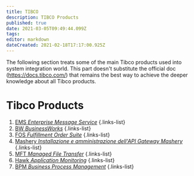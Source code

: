 ```yaml
---
title: TIBCO
description: TIBCO Products
published: true
date: 2021-03-05T09:49:44.099Z
tags: 
editor: markdown
dateCreated: 2021-02-18T17:17:00.925Z
---
```


The following section treats some of the main Tibco products used into system integration world.
This part doesn't substitute the official doc (https://docs.tibco.com/) that remains the best way to achieve the deeper knowledge about all Tibco products.

# Tibco Products

1. [EMS *Enterprise Message Service*](/integration/tibco/ems)
{.links-list}
2. [BW *BusinessWorks*](/integration/tibco/bw)
{.links-list}
3. [FOS *Fulfillment Order Suite*](/integration/tibco/fos)
{.links-list}
4. [Mashery *Installazione e amministrazione dell'API Gateway Mashery*](/integration/tibco/mashery)
{.links-list}
5. [MFT *Managed File Transfer*](/integration/tibco/mft)
{.links-list}
6. [Hawk *Application Monitoring*](/integration/tibco/hawk)
{.links-list}
7. [BPM *Business Process Management*](/integration/tibco/bpm)
{.links-list}